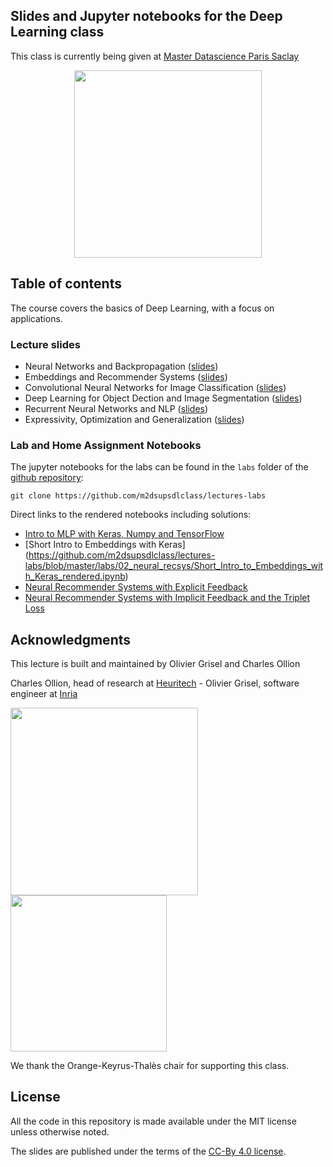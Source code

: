 ## Slides and Jupyter notebooks for the Deep Learning class

This class is currently being given at [Master Datascience Paris
Saclay](http://datascience-x-master-paris-saclay.fr)

<p style="text-align: center">
<a href="http://datascience-x-master-paris-saclay.fr/"><img
  src="slides/04_conv_nets_2/images/Logo_Master_Datascience.png" width="300"/></a>
</p>

## Table of contents

The course covers the basics of Deep Learning, with a focus on applications.

### Lecture slides

  - Neural Networks and Backpropagation ([slides](https://m2dsupsdlclass.github.io/lectures-labs/slides/01_intro_to_deep_learning/index.html))
  - Embeddings and Recommender Systems ([slides](https://m2dsupsdlclass.github.io/lectures-labs/slides/02_recommender_systems/index.html))
  - Convolutional Neural Networks for Image Classification ([slides](https://m2dsupsdlclass.github.io/lectures-labs/slides/03_conv_nets/index.html))
  - Deep Learning for Object Dection and Image Segmentation ([slides](https://m2dsupsdlclass.github.io/lectures-labs/slides/04_conv_nets_2/index.html))
  - Recurrent Neural Networks and NLP ([slides](https://m2dsupsdlclass.github.io/lectures-labs/slides/05_deep_nlp/index.html))
  - Expressivity, Optimization and Generalization ([slides](https://m2dsupsdlclass.github.io/lectures-labs/slides/06_expressivity_optimization_generalization/index.html))

### Lab and Home Assignment Notebooks

The jupyter notebooks for the labs can be found in the `labs` folder of
the [github repository](https://github.com/m2dsupsdlclass/lectures-labs/):

    git clone https://github.com/m2dsupsdlclass/lectures-labs

Direct links to the rendered notebooks including solutions:

  - [Intro to MLP with Keras, Numpy and TensorFlow](https://github.com/m2dsupsdlclass/lectures-labs/blob/master/labs/01_backprop/Intro_MLP_keras_numpy_tensorflow_rendered.ipynb)
  - [Short Intro to Embeddings with Keras] (https://github.com/m2dsupsdlclass/lectures-labs/blob/master/labs/02_neural_recsys/Short_Intro_to_Embeddings_with_Keras_rendered.ipynb)
  - [Neural Recommender Systems with Explicit Feedback](https://github.com/m2dsupsdlclass/lectures-labs/blob/master/labs/02_neural_recsys/Explicit_Feedback_Neural_Recommender_System_rendered.ipynb)
  - [Neural Recommender Systems with Implicit Feedback and the Triplet Loss](https://github.com/m2dsupsdlclass/lectures-labs/blob/master/labs/02_neural_recsys/Implicit_Feedback_Recsys_with_the_triplet_loss_rendered)


## Acknowledgments

This lecture is built and maintained by Olivier Grisel and Charles Ollion

Charles Ollion, head of research at [Heuritech](www.heuritech.com) -
Olivier Grisel, software engineer at
[Inria](https://team.inria.fr/parietal/en)

<a href="http://www.heuritech.com"><img src="slides/04_conv_nets_2/images/logo heuritech v2.png"
width="300"/></a> <a href="https://team.inria.fr/parietal/en"><img
src="slides/04_conv_nets_2/images/inria-logo.png" width="250"/></a>

We thank the  Orange-Keyrus-Thalès chair for supporting this class.

## License

All the code in this repository is made available under the MIT license
unless otherwise noted.

The slides are published under the terms of the [CC-By 4.0
license](https://creativecommons.org/licenses/by/4.0/).
